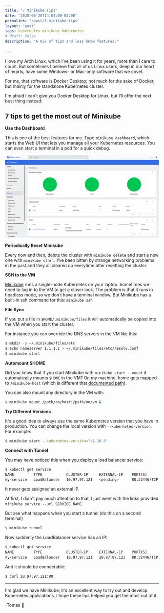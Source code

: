 ```yaml
---
title: "7 Minikube Tips"
date: "2020-06-28T14:04:00-03:00"
permalink: "/post/7-minikube-tips"
layout: "post"
tags: kubernetes minikube kubernetes
# draft: false
description: "A mix of tips and less know features."

---
```


I love my Arch Linux, which I've been using it for years, more than I care to count. But sometimes I believe that all of us Linux users, deep in our heart of hearts, have some Windows- or Mac-only software that we covet.

For me, that software is Docker Desktop; not much for the sake of Docker, but mainly for the standalone Kubernetes cluster.

I'm afraid I can't give you Docker Desktop for Linux, but I'll offer the next best thing instead: 

## 7 tips to get the most out of Minikube

**Use the Dashboard**

This is one of the best features for me. Type `minikube dashboard`, which starts the Web UI that lets you manage all your Kubernetes resources. You can even start a terminal in a pod for a quick debug.

![Dashboard](/images/minikube-dashboard.png)

**Periodically Reset Minikube**

Every now and then, delete the cluster with `minikube delete` and start a new one with `minikube start`. I've been bitten by strange networking problems in the past and they all cleared up everytime after resetting the cluster.

**SSH to the VM**

[Minikube](https://kubernetes.io/docs/setup/learning-environment/minikube/) runs a single-node Kubernetes on your laptop. Sometimes we need to log in to the VM to get a closer look. The problem is that it runs in headless mode, so we don't have a terminal window. But Minikube has a built-in ssh command for this: `minikube ssh`

**File Sync**

If you put a file in `$HOME/.minikube/files` it will automatically be copied into the VM when you start the cluster. 

For instance you can override the DNS servers in the VM like this:
```bash
$ mkdir -p ~/.minikube/files/etc
$ echo nameserver 1.1.1.1 > ~/.minikube/files/etc/resolv.conf
$ minikube start
```

**Automount $HOME**

Did you know that if you start Minikube with `minikube start --mount` it automatically mounts `$HOME` in the VM? On my machine, home gets mapped to `/minikube-host` (which is different that [documented path](https://minikube.sigs.k8s.io/docs/handbook/mount/)).

You can also mount any directory in the VM with:

```bash 
$ minikube mount /path/on/host:/path/on/vm &
```

**Try Different Versions**

It's a good idea to always use the same Kubernetes version that you have in production. You can change the local version with `--kubernetes-version`. For example:

```bash
$ minikube start --kubernetes-version="v1.18.5"
```

**Connect with Tunnel**

You may have noticed this when you deploy a load balancer service:

```bash
$ kubectl get service
NAME         TYPE           CLUSTER-IP     EXTERNAL-IP    PORT(S)        AGE
my-service   LoadBalancer   10.97.97.121   <pending>      80:32446/TCP   88s
```

It never gets assigned an external IP.

At first, I didn't pay much attention to that, I just went with the links provided `minikube service --url SERVICE_NAME`.

But see what happens when you start a tunnel (do this on a second terminal)

```bash
$ minikube tunnel
```

Now suddenly the LoadBalancer service has an IP:
```bash
$ kubectl get service
NAME         TYPE           CLUSTER-IP     EXTERNAL-IP    PORT(S)        AGE
my-service   LoadBalancer   10.97.97.121   10.97.97.121   80:32446/TCP   88s
```

And it should be connectable:

```bash
$ curl 10.97.97.121:80
```

<!-- The service has a valid IP now, and that's not all, you can connect to it as long as the tunnel is running. -->
<!-- 
Why I want it when I can just port forward?
minikube tunnel
minikube tunnel --cleanup
kubectl port-forward POD PORT:PORT -->

<!-- - Addons, did you know minikube has addons? I didn't.
minikube addons list
minikube addons enable metrics-server -->

---

I'm glad we have Minikube; it's an excellent way to try out and develop Kubernetes applications. I hope these tips helped you get the most out of it.

-Tomas 👋 